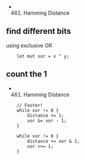 


- 461. Hamming Distance


## find different bits
using exclusive OR
```
    let mut xor = x ^ y;
```

## count the 1 
- 461. Hamming Distance
```
    // Faster!
    while xor != 0 {
        distance += 1;
        xor &= xor - 1;
    }

    while xor != 0 {
        distance += xor & 1;
        xor >>= 1;
    }
```